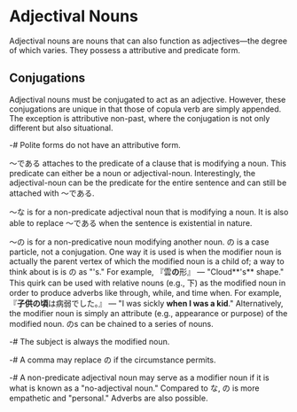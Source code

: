 # Adjectival Nouns
Adjectival nouns are nouns that can also function as adjectives—the degree of which varies. They possess a attributive and predicate form. 

## Conjugations
Adjectival nouns must be conjugated to act as an adjective. However, these conjugations are unique in that those of copula verb are simply appended. The exception is attributive non-past, where the conjugation is not only different but also situational. 

-# Polite forms do not have an attributive form.

～である attaches to the predicate of a clause that is modifying a noun. This predicate can either be a noun or adjectival-noun. Interestingly, the adjectival-noun can be the predicate for the entire sentence and can still be attached with ～である. 

～な is for a non-predicate adjectival noun that is modifying a noun. It is also able to replace ～である when the sentence is existential in nature.

[TODO: might be moved to its own page]: #
～の is for a non-predicative noun modifying another noun. の is a case particle, not a conjugation. One way it is used is when the modifier noun is actually the parent vertex of which the modified noun is a child of; a way to think about is is の as "'s." For example, 『雲**の**形』 — "Cloud**'s** shape." This quirk can be used with relative nouns (e.g., 下) as the modified noun in order to produce adverbs like through, while, and time when. For example, 『**子供の頃**は病弱でした。』 — "I was sickly **when I was a kid**." Alternatively, the modifier noun is simply an attribute (e.g., appearance or purpose) of the modified noun. のs can be chained to a series of nouns. 

-# The subject is always the modified noun.

-# A comma may replace の if the circumstance permits.

-# A non-predicate adjectival noun may serve as a modifier noun if it is what is known as a "no-adjectival noun." Compared to な, の is more empathetic and "personal." Adverbs are also possible.